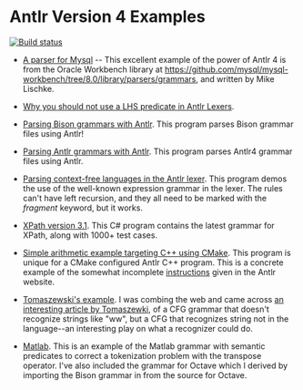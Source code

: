 # Antlr Version 4 Examples

[![Build status](https://ci.appveyor.com/api/projects/status/th2hyup4n8t5blwa?svg=true)](https://ci.appveyor.com/project/kaby76/antlrexamples)

* [A parser for Mysql](https://github.com/kaby76/AntlrExamples/tree/master/mysql) -- This excellent example of the power of Antlr 4 is from the Oracle Workbench library
at https://github.com/mysql/mysql-workbench/tree/8.0/library/parsers/grammars, and written by
Mike Lischke.

* [Why you should not use a LHS predicate in Antlr Lexers](https://github.com/kaby76/AntlrExamples/tree/master/perf).

* [Parsing Bison grammars with Antlr](https://github.com/kaby76/AntlrExamples/tree/master/Bison). This program parses Bison grammar files using Antlr!

* [Parsing Antlr grammars with Antlr](https://github.com/kaby76/AntlrExamples/tree/master/Antlr). This program parses Antlr4 grammar files using Antlr.

* [Parsing context-free languages in the Antlr lexer](https://github.com/kaby76/AntlrExamples/tree/master/lexer-as-parser). This program demos the use of the well-known expression grammar in the lexer. The rules can't have left recursion, and they all need to be marked with the _fragment_ keyword, but it works.

* [XPath version 3.1](https://github.com/kaby76/AntlrExamples/tree/master/xpath31). This C# program contains the latest grammar
for XPath, along with 1000+ test cases.

* [Simple arithmetic example targeting C++ using CMake](https://github.com/kaby76/AntlrExamples/tree/master/CMakeProject1). This program
is unique for a CMake configured Antlr C++ program. This is a concrete example of the somewhat incomplete [instructions](https://github.com/antlr/antlr4/tree/master/runtime/Cpp/cmake) given in the Antlr website.

* [Tomaszewski's example](https://github.com/kaby76/AntlrExamples/tree/master/Tomaszewski). I was combing the web and came
across [an interesting article by Tomaszewki](https://pdfs.semanticscholar.org/a8dd/2ef009df7601cdbc90332765a56a24c7821c.pdf), of a CFG grammar that doesn't recognize strings like "ww", but a CFG that
recognizes string not in the language--an interesting play on what a recognizer could do.

* [Matlab](https://github.com/kaby76/AntlrExamples/tree/master/Matlab). This is an example of the Matlab grammar
with semantic predicates to correct a tokenization problem with the transpose operator. I've also included
the grammar for Octave which I derived by importing the Bison grammar in from the source for Octave.
